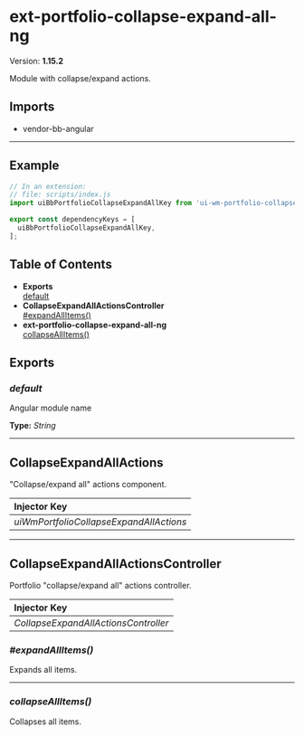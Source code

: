 # ext-portfolio-collapse-expand-all-ng


Version: **1.15.2**

Module with collapse/expand actions.

## Imports

* vendor-bb-angular

---

## Example

```javascript
// In an extension:
// file: scripts/index.js
import uiBbPortfolioCollapseExpandAllKey from 'ui-wm-portfolio-collapse-expand-all-ng';

export const dependencyKeys = [
  uiBbPortfolioCollapseExpandAllKey,
];
```

## Table of Contents
- **Exports**<br/>    <a href="#default">default</a><br/>
- **CollapseExpandAllActionsController**<br/>    <a href="#CollapseExpandAllActionsController_expandAllItems">#expandAllItems()</a><br/>
- **ext-portfolio-collapse-expand-all-ng**<br/>    <a href="#ext-portfolio-collapse-expand-all-ngcollapseAllItems">collapseAllItems()</a><br/>

## Exports

### <a name="default"></a>*default*

Angular module name

**Type:** *String*


---

## CollapseExpandAllActions

"Collapse/expand all" actions component.

| Injector Key |
| :-- |
| *uiWmPortfolioCollapseExpandAllActions* |


---

## CollapseExpandAllActionsController

Portfolio "collapse/expand all" actions controller.

| Injector Key |
| :-- |
| *CollapseExpandAllActionsController* |


### <a name="CollapseExpandAllActionsController_expandAllItems"></a>*#expandAllItems()*

Expands all items.

---

### <a name="ext-portfolio-collapse-expand-all-ngcollapseAllItems"></a>*collapseAllItems()*

Collapses all items.
